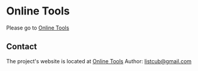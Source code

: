 # Online Tools
Please go to [Online Tools](https://b64encode.github.io/)

## Contact
The project's website is located at [Online Tools](https://b64encode.github.io/)
Author: listcub@gmail.com
